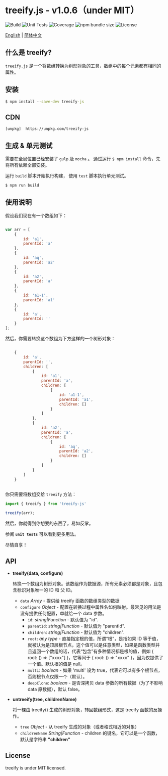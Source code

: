 
treeify.js - v1.0.6（under MIT）
===============================

![Build](https://img.shields.io/badge/build-passing-green.svg)
![Unit Tests](https://img.shields.io/badge/tests-8%20passed-green.svg)
![Coverage](https://img.shields.io/badge/coverage-100%25-green.svg)
![npm bundle size](https://img.shields.io/bundlephobia/min/treeify-js.svg)
![License](https://img.shields.io/github/license/mwc/treeify.svg)

[English](./readme.md) | [简体中文](./zh-cn.md)

什么是 treeify?
---------------
`treeify.js` 是一个将数组转换为树形对象的工具，数组中的每个元素都有相同的属性。


安装
----
```cmd
$ npm install --save-dev treeify-js
```

CDN
-----
```
[unpkg]  https://unpkg.com/treeify-js
```


生成 & 单元测试
------------
需要在全局位置已经安装了 `gulp` 及 `mocha` 。
通过运行 `$ npm install` 命令，先将所有依赖全部安装。

运行 `build` 脚本开始执行构建， 使用 `test` 脚本执行单元测试。


```cmd
$ npm run build
```

使用说明
-------

假设我们现在有一个数组如下：


```javascript

var arr = [
    {
        id: 'a1',
        parentId: 'a'
    },
    {
        id: 'aq',
        parentId: 'a2'
    },
    {
        id: 'a2',
        parentId: 'a'
    },
    {
        id: 'a1-1',
        parentId: 'a1'
    },
    {
        id: 'a',
        parentId: ''
    }
];
```

然后，你需要转换这个数组为下方这样的一个树形对象：

```javascript

    {
        id: 'a',
        parentId: '',
        children: [
            {
                id: 'a1',
                parentId: 'a',
                children: [
                    {
                        id: 'a1-1',
                        parentId: 'a1',
                        children: []
                    }
                ]
            },
            {
                id: 'a2',
                parentId: 'a',
                children: [
                    {
                        id: 'aq',
                        parentId: 'a2',
                        children: []
                    }
                ]
            }
        ]
    }
    
```

你只需要将数组交给 `treeify` 方法：

```javascript
import { treeify } from 'treeify-js'

treeify(arr);
```

然后，你就得到你想要的东西了，易如反掌。

参阅 **`unit tests`** 可以看到更多用法。

尽情自享！

API
---
+ **treeify(data, configure)**

	转换一个数组为树形对象。该数组作为数据源，所有元素必须都是对象，且包含标识对象唯一的 ID 和 父 ID。

	- `data` *Array* - 提供给 treeify 函数的数组类型的数据
	- `configure` *Object* - 配置在转换过程中属性名如何映射。最常见的用法是没有提供任何配置，单就给一个 data 参数。
		* `id`: *string|Function* - 默认值为 "id".
		* `parentId`: *string|Function* - 默认值为 "parentId".
		* `children`: *string|Function* - 默认值为 "children".
		* `root`: *any type* - 直接指定根的值，所谓“根”，是指如果 ID 等于值，就被认为是顶层根节点，这个值可以是任意类型，如果是函数类型并且返回一个数组的话，代表“包含”有多种情况都是根的值，例如 { root: () => ["xxxx"] }，它等同于 { root: () => "xxxx" }，因为仅提供了一个值。默认根的值是 null。
		* `multi`: *boolean* - 如果 'multi' 设为 true，代表它可以有多个根节点，否则根节点仅限一个（默认）。
		* `deepClone`: *boolean* - 是否深拷贝 data 参数的所有数据（为了不影响 data 原数据），默认 false。

+ **untreeify(tree, childrenName)**

	将一棵由 treeify() 生成的树形对象，转回数组形式，这是 treeify 函数的反操作。

	- `tree` *Object* - 从 treeify 生成的对象（或者格式相近的对象）
	- `childrenName` *String|Function* - children 的键名，它可以是一个函数，默认是字符串 **"children"**


License
--------
treeify is under MIT licensed.